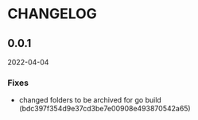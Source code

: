 # CHANGELOG

<!--- next entry here -->

## 0.0.1
2022-04-04

### Fixes

- changed folders to be archived for go build (bdc397f354d9e37cd3be7e00908e493870542a65)